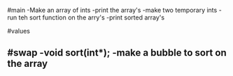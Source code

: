 #main
-Make an array of ints 
-print the array's
-make two temporary ints
-run teh sort function on the arry's
-print sorted array's

#values

#swap
-void sort(int*);
-make a bubble to sort on the array
-


